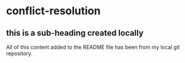# conflict-resolution

## this is a sub-heading created locally

All of this content added to the README file has been from my local git repository.
